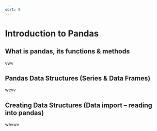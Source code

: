```yaml
---
sort: 8
---
```


# Introduction to Pandas

## What is pandas, its functions & methods
vwv
## Pandas Data Structures (Series & Data Frames)
wevv
## Creating Data Structures (Data import – reading into pandas)
wevwv

